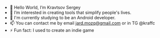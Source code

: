 - 👋 Hello World, I’m Kravtsov Sergey
- 👀 I’m interested in creating tools that simplify people's lives.
- 🌱 I'm currently studying to be an Android developer.
- 📫 You can contact me by email jard.mozq@gmail.com or in TG @kraffc
- ⚡ Fun fact: I used to create an indie game 


